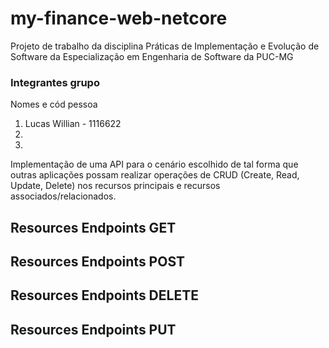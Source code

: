 # my-finance-web-netcore

Projeto de trabalho da disciplina Práticas de Implementação e Evolução de Software da Especialização em Engenharia de Software da PUC-MG

### Integrantes grupo

Nomes e cód pessoa

1. Lucas Willian - 1116622
2. 
3.

Implementação de uma API para o cenário escolhido de tal forma que outras aplicações possam realizar operações de CRUD (Create, Read, Update, Delete) nos recursos principais e recursos associados/relacionados.

## Resources Endpoints GET


## Resources Endpoints POST


## Resources Endpoints DELETE



## Resources Endpoints PUT



